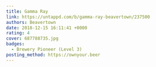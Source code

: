 ```yaml
---
title: Gamma Ray
link: https://untappd.com/b/gamma-ray-beavertown/237500
authors: Beavertown
date: 2018-12-15 16:11:41 +0000
rating: 4
cover: 687788735.jpg
badges:
  - Brewery Pioneer (Level 3)
posting_method: https://ownyour.beer
---
```

